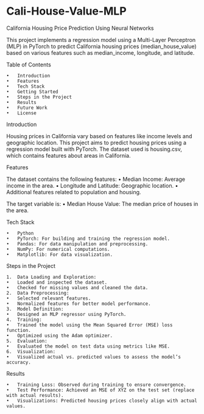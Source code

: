 # Cali-House-Value-MLP
California Housing Price Prediction Using Neural Networks

This project implements a regression model using a Multi-Layer Perceptron (MLP) in PyTorch to predict California housing prices (median_house_value) based on various features such as median_income, longitude, and latitude.

Table of Contents

	•	Introduction
	•	Features
	•	Tech Stack
	•	Getting Started
	•	Steps in the Project
	•	Results
	•	Future Work
	•	License

Introduction

Housing prices in California vary based on features like income levels and geographic location. This project aims to predict housing prices using a regression model built with PyTorch. The dataset used is housing.csv, which contains features about areas in California.

Features

The dataset contains the following features:
	•	Median Income: Average income in the area.
	•	Longitude and Latitude: Geographic location.
	•	Additional features related to population and housing.

The target variable is:
	•	Median House Value: The median price of houses in the area.

Tech Stack

	•	Python
	•	PyTorch: For building and training the regression model.
	•	Pandas: For data manipulation and preprocessing.
	•	NumPy: For numerical computations.
	•	Matplotlib: For data visualization.
Steps in the Project

	1.	Data Loading and Exploration:
	•	Loaded and inspected the dataset.
	•	Checked for missing values and cleaned the data.
	2.	Data Preprocessing:
	•	Selected relevant features.
	•	Normalized features for better model performance.
	3.	Model Definition:
	•	Designed an MLP regressor using PyTorch.
	4.	Training:
	•	Trained the model using the Mean Squared Error (MSE) loss function.
	•	Optimized using the Adam optimizer.
	5.	Evaluation:
	•	Evaluated the model on test data using metrics like MSE.
	6.	Visualization:
	•	Visualized actual vs. predicted values to assess the model’s accuracy.

Results

	•	Training Loss: Observed during training to ensure convergence.
	•	Test Performance: Achieved an MSE of XYZ on the test set (replace with actual results).
	•	Visualizations: Predicted housing prices closely align with actual values.

